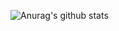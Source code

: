 
![Anurag's github stats](https://github-readme-stats.vercel.app/api?username=xitieshiz2&show_icons=true)

